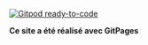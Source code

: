 [![Gitpod ready-to-code](https://img.shields.io/badge/Gitpod-ready--to--code-blue?logo=gitpod)](https://gitpod.io/#https://github.com/Nenesu/Presentation-GitPod)

**Ce site a été réalisé avec GitPages**

